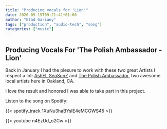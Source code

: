 ```yaml
---
title: "Producing vocals for 'Lion'"
date: 2020-05-15T09:21:41+01:00
author: "Elad Gariany"
tags: ["production", "audio-tech", "song"]
categories: ["music"]
---
```


## Producing Vocals For 'The Polish Ambassador - Lion'

Back in January I had the plesure to work with these two great Artists I respect a lot: [AshEL SeaSunZ](https://soundcloud.com/ashel) and [The Polish Ambassador](https://open.spotify.com/artist/2dI9IuajQnLR5dLxHjTTqU), two awesome local artists here in Oakland, CA.

I love the result and honored I was able to take part in this project.

Listen to the song on Spotify:

{{< spotify_track 1XuNu3haBYslE4eMCGWS45 >}}

{{< youtube n4EzUd_o2Cw >}}